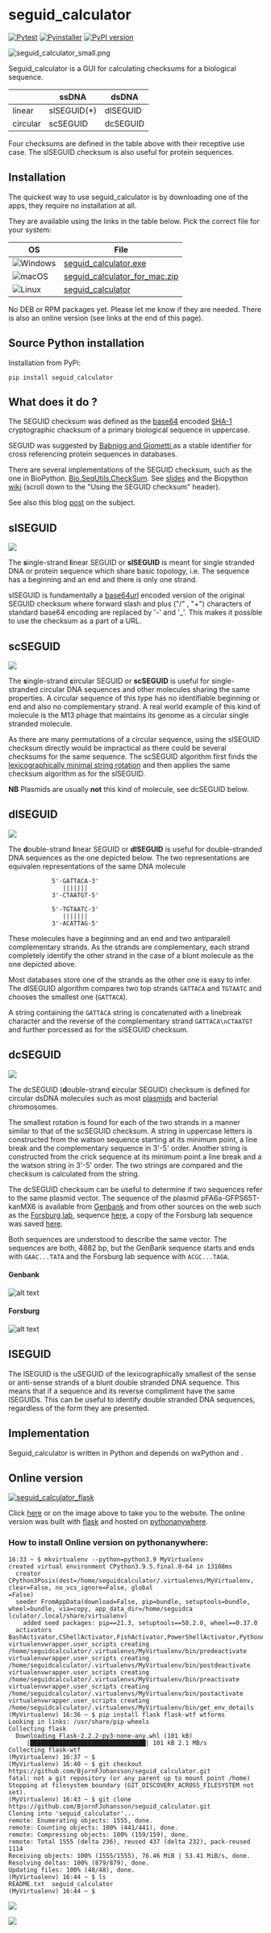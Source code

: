 # seguid_calculator

[![Pytest](https://github.com/BjornFJohansson/seguid_calculator/actions/workflows/test.yml/badge.svg)](https://github.com/BjornFJohansson/seguid_calculator/actions/workflows/test.yml)
[![Pyinstaller](https://github.com/BjornFJohansson/seguid_calculator/actions/workflows/pyinstaller.yml/badge.svg?branch=master)](https://github.com/BjornFJohansson/seguid_calculator/actions/workflows/pyinstaller.yml) [![PyPI version](https://badge.fury.io/py/seguid-calculator.svg)](https://badge.fury.io/py/seguid-calculator)

![seguid_calculator_small.png](images/seguid_calculator_small.png "seguid_calculator")

Seguid_calculator is a GUI for calculating checksums for a biological sequence.

|          | ssDNA        | dsDNA     |
|----------|--------------|-----------|
| linear   | slSEGUID(*)  | dlSEGUID  |
| circular | scSEGUID     | dcSEGUID  |

Four checksums are defined in the table above with their receptive use case.
The slSEGUID checksum is also useful for protein sequences.

## Installation

The quickest way to use seguid_calculator is by downloading one of the apps, they require no installation at all.

They are available using the links in the table below. Pick the correct file for your system:

| OS                             | File                              |
|--------------------------------|-----------------------------------|
| ![](images/win2.png "Windows") | [seguid_calculator.exe]()         |
| ![](images/mac2.png "macOS")   | [seguid_calculator_for_mac.zip]() |
| ![](images/tux2.png "Linux")   | [seguid_calculator]()             |

No DEB or RPM packages yet. Please let me know if they are needed.  There is also an online version (see links at the end of this page).

## Source Python installation

Installation from PyPi:

    pip install seguid_calculator

## What does it do ?

The SEGUID checksum was defined as the [base64](https://en.wikipedia.org/wiki/Base64#URL_applications) encoded
[SHA-1](http://en.wikipedia.org/wiki/SHA-1) cryptographic chacksum of a
primary biological sequence in uppercase. 

SEGUID was suggested by [Babnigg and Giometti ](http://www.ncbi.nlm.nih.gov/pubmed/16858731)
as a stable identifier for cross referencing protein sequences in databases.

There are several implementations of the SEGUID checksum, such as the one in BioPython.
[Bio.SeqUtils.CheckSum](http://biopython.org/DIST/docs/api/Bio.SeqUtils.CheckSum-module.html).
See [slides](https://www.nature.com/articles/npre.2007.278.1) and the Biopython
[wiki](https://biopython.org/wiki/SeqIO#Using_the_SEGUID_checksum) (scroll down to the "Using the SEGUID checksum" header).

See also this blog [post](http://wiki.christophchamp.com/index.php/SEGUID) on the subject.

## slSEGUID 
![](images/slDNA.png)

The **s**ingle-strand **l**inear SEGUID or **slSEGUID** is meant for single stranded DNA
or protein sequence which share basic topology, i.e. The sequence has a beginning and an end and 
there is only one strand.

slSEGUID is fundamentally a [base64url](https://en.wikipedia.org/wiki/Base64#URL_applications) encoded version
of the original SEGUID checksum where forward slash and plus ("/" , "+") characters of standard base64 encoding are replaced by '-' and '_'. This makes it possible to use the checksum as a part of a URL.

## scSEGUID 
![](images/scDNA.png)

The **s**ingle-strand **c**ircular SEGUID or **scSEGUID** is useful for single-stranded circular DNA sequences and other molecules sharing the same properties. A circular sequence of this type has no identifiable beginning or end and also no complementary strand. A real world example of this kind of molecule is the M13 phage that maintains its genome as a circular single stranded molecule.

As there are many permutations of a circular sequence, using the slSEGUID checksum directly would be impractical as there could be several checksums for the same sequence. The scSEGUID algorithm first finds the [lexicographically minimal string rotation](http://en.wikipedia.org/wiki/Lexicographically_minimal_string_rotation) and then applies the same checksum algorithm as for the slSEGUID.

**NB** Plasmids are usually **not** this kind of molecule, see dcSEGUID below.


## dlSEGUID
![](images/dlDNA-blunt.png)

The **d**ouble-strand **l**inear SEGUID or **dlSEGUID** is useful for double-stranded DNA sequences as the one depicted below. The two representations are equivalen representations of the same DNA molecule 
```
            5'-GATTACA-3'
               |||||||
            3'-CTAATGT-5'

            5'-TGTAATC-3'
               |||||||
            3'-ACATTAG-5'
```

These molecules have a beginning and an end and two antiparalell complementary strands. As the strands are complementary, each strand completely identify the other strand in the case of a blunt molecule as the one depicted above.

Most databases store one of the strands as the other one is easy to infer.
The dlSEGUID algorithm compares two top strands `GATTACA` and `TGTAATC` and chooses the smallest one (`GATTACA`). 

A string containing the `GATTACA` string is concatenated with a linebreak character and the reverse of the complementary strand `GATTACA\nCTAATGT` and further porcessed as for the slSEGUID checksum.

## dcSEGUID
![](images/dcDNA.png)

The dcSEGUID (**d**ouble-strand **c**ircular SEGUID) checksum is defined for circular dsDNA molecules such as most [plasmids](http://en.wikipedia.org/wiki/Plasmid) and bacterial chromosomes. 

The smallest rotation is found for each of the two strands in a manner similar to that of the scSEGUID checksum. A string in uppercase letters is constructed from the watson sequence starting at its minimum point, a line break and the complementary sequence in 3'-5' order. Another string is constructed from the crick sequence at its minimum point a line break and a the watson string in 3'-5' order. The two strings are compared and the checksum is calculated from the string.

The dcSEGUID checksum can be useful to determine if two sequences refer to the same plasmid vector. The sequence of the plasmid pFA6a-GFPS65T-kanMX6 is available from [Genbank](http://www.ncbi.nlm.nih.gov/nuccore/AJ002682) and from other sources on the web such as the [Forsburg lab](https://dornsife.usc.edu/pombenet/), sequence [here](https://dornsife.usc.edu/pombenet/vectors/), a copy of the Forsburg lab sequence was saved [here](https://gist.github.com/BjornFJohansson/d394362134338d5f1ff0).

Both sequences are understood to describe the same vector. The sequences are both, 4882 bp, but the GenBank sequence starts and ends with `GAAC...TATA` and the Forsburg lab sequence with `ACGC...TAGA`.


#### Genbank

![alt text](images/genbank.png "GenBank")

#### Forsburg

![alt text](https://raw.githubusercontent.com/BjornFJohansson/seguid_calculator/master/forsburg.png "seguid_calculator")

## lSEGUID

The lSEGUID is the uSEGUID of the lexicographically smallest of the sense or anti-sense strands of a blunt double stranded DNA sequence. This means that if a sequence and its reverse compliment have the same lSEGUIDs. This can be useful to identify double stranded DNA sequences, regardless of the form they are presented.

## Implementation

Seguid_calculator is written in Python and depends on wxPython and [](https://pypi.org/project/seguid). 


## Online version

[![seguid_calculator_flask](images/seguid_calculator_flask.png)](http://seguidcalculator.pythonanywhere.com/)

Click [here](http://seguidcalculator.pythonanywhere.com/) or on the image above to take you to the website. The online version was built with [flask](https://github.com/pallets/flask) and hosted on [pythonanywhere](https://www.pythonanywhere.com/).



### How to install Online version on pythonanywhere:
```
16:33 ~ $ mkvirtualenv --python=python3.9 MyVirtualenv
created virtual environment CPython3.9.5.final.0-64 in 13108ms
  creator CPython3Posix(dest=/home/seguidcalculator/.virtualenvs/MyVirtualenv, clear=False, no_vcs_ignore=False, global
=False)
  seeder FromAppData(download=False, pip=bundle, setuptools=bundle, wheel=bundle, via=copy, app_data_dir=/home/seguidca
lculator/.local/share/virtualenv)
    added seed packages: pip==21.3, setuptools==58.2.0, wheel==0.37.0
  activators BashActivator,CShellActivator,FishActivator,PowerShellActivator,PythonActivator,XonshActivator
virtualenvwrapper.user_scripts creating /home/seguidcalculator/.virtualenvs/MyVirtualenv/bin/predeactivate
virtualenvwrapper.user_scripts creating /home/seguidcalculator/.virtualenvs/MyVirtualenv/bin/postdeactivate
virtualenvwrapper.user_scripts creating /home/seguidcalculator/.virtualenvs/MyVirtualenv/bin/preactivate
virtualenvwrapper.user_scripts creating /home/seguidcalculator/.virtualenvs/MyVirtualenv/bin/postactivate
virtualenvwrapper.user_scripts creating /home/seguidcalculator/.virtualenvs/MyVirtualenv/bin/get_env_details
(MyVirtualenv) 16:36 ~ $ pip install flask flask-wtf wtforms
Looking in links: /usr/share/pip-wheels
Collecting flask
  Downloading Flask-2.2.2-py3-none-any.whl (101 kB)
     |████████████████████████████████| 101 kB 2.1 MB/s
Collecting flask-wtf
(MyVirtualenv) 16:37 ~ $
(MyVirtualenv) 16:40 ~ $ git checkout https://github.com/BjornFJohansson/seguid_calculator.git
fatal: not a git repository (or any parent up to mount point /home)
Stopping at filesystem boundary (GIT_DISCOVERY_ACROSS_FILESYSTEM not set).
(MyVirtualenv) 16:43 ~ $ git clone https://github.com/BjornFJohansson/seguid_calculator.git
Cloning into 'seguid_calculator'...
remote: Enumerating objects: 1555, done.
remote: Counting objects: 100% (441/441), done.
remote: Compressing objects: 100% (159/159), done.
remote: Total 1555 (delta 236), reused 437 (delta 232), pack-reused 1114
Receiving objects: 100% (1555/1555), 76.46 MiB | 53.41 MiB/s, done.
Resolving deltas: 100% (879/879), done.
Updating files: 100% (48/48), done.
(MyVirtualenv) 16:44 ~ $ ls
README.txt  seguid_calculator
(MyVirtualenv) 16:44 ~ $
```


![](images/pyany_setting1.png)


![](images/pyany_settings2.png)

